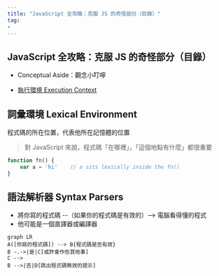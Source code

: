```yaml
---
title: "JavaScript 全攻略：克服 JS 的奇怪部分（目錄）"
tag: 
- 
---
```


##  JavaScript 全攻略：克服 JS 的奇怪部分（目錄）

- Conceptual Aside：觀念小叮嚀

 - [執行環境 Execution Context](執行環境%20Execution%20Context.md)

## 詞彙環境 Lexical Environment
程式碼的所在位置，代表他所在記憶體的位置

>對 JavaScript 來說，程式碼「在哪裡」，「這個地點有什麼」都很重要

```js
function fn() {
	var a = 'hi'	// a sits lexically inside the fn()
}
```

## 語法解析器 Syntax Parsers
- 將你寫的程式碼 --（如果你的程式碼是有效的）--> 電腦看得懂的程式
- 他可能是一個直譯器或編譯器

```mermaid
graph LR
A([你寫的程式碼]) --> B{程式碼是否有效} 
B -.->|是|C[或許會作些其他事]
C -->
B -->|否|D[跳出程式碼無效的提示]
```